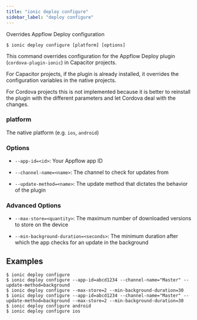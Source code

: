 ```yaml
---
title: "ionic deploy configure"
sidebar_label: "deploy configure"
---
```





Overrides Appflow Deploy configuration

```shell
$ ionic deploy configure [platform] [options]
```

This command overrides configuration for the Appflow Deploy plugin (`cordova-plugin-ionic`) in Capacitor projects.

For Capacitor projects, if the plugin is already installed, it overrides the configuration variables in the native projects.

For Cordova projects this is not implemented because it is better to reinstall the plugin with the different parameters and let Cordova deal with the changes.

### platform
The native platform (e.g. `ios`, `android`)




### Options

 - `--app-id=<id>`: Your Appflow app ID 
      
 - `--channel-name=<name>`: The channel to check for updates from 
      
 - `--update-method=<name>`: The update method that dictates the behavior of the plugin 
      


### Advanced Options

 - `--max-store=<quantity>`: The maximum number of downloaded versions to store on the device 
      
 - `--min-background-duration=<seconds>`: The minimum duration after which the app checks for an update in the background 
      

## Examples

```shell
$ ionic deploy configure 
$ ionic deploy configure --app-id=abcd1234 --channel-name="Master" --update-method=background
$ ionic deploy configure --max-store=2 --min-background-duration=30
$ ionic deploy configure --app-id=abcd1234 --channel-name="Master" --update-method=background --max-store=2 --min-background-duration=30
$ ionic deploy configure android
$ ionic deploy configure ios
```
